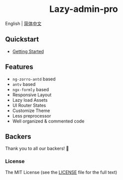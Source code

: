 <h1 align="center">Lazy-admin-pro</h1>


English | [简体中文](README-zh_CN.md)

## Quickstart

- [Getting Started](https://ng-alain.com/docs/getting-started)

## Features

+ `ng-zorro-antd` based
+ `antv` based
+ `ngx-formly` based
+ Responsive Layout
+ Lazy load Assets
+ UI Router States
+ Customize Theme
+ Less preprocessor
+ Well organized & commented code

## Backers

Thank you to all our backers! 🙏

### License

The MIT License (see the [LICENSE](https://github.com/strawbreey/lazy-admin-pro/blob/master/LICENSE) file for the full text)
